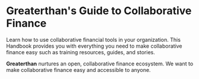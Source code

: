 # Greaterthan's Guide to Collaborative Finance

Learn how to use collaborative financial tools in your organization. This Handbook provides you with everything you need to make collaborative finance easy such as training resources, guides, and stories.

**Greaterthan** nurtures an open, collaborative finance ecosystem. We want to make collaborative finance easy and accessible to anyone.

  


